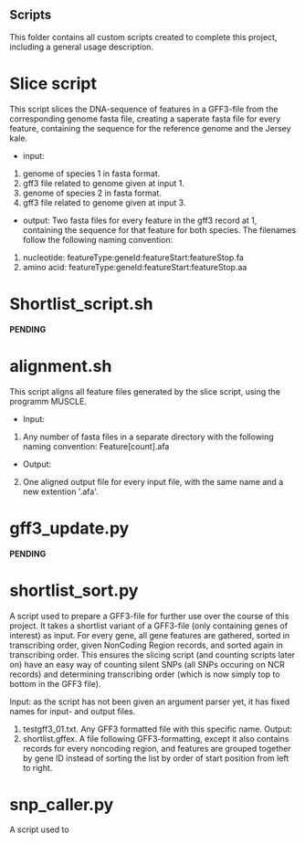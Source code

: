 ## Scripts
This folder contains all custom scripts created to complete this project, including a general usage description. 

# Slice script
This script slices the DNA-sequence of features in a GFF3-file from the corresponding genome fasta file, creating a saperate fasta file for every feature, containing the sequence for the reference genome and the Jersey kale.
- input:
1. genome of species 1 in fasta format.
2. gff3 file related to genome given at input 1.
3. genome of species 2 in fasta format.
4. gff3 file related to genome given at input 3.
- output:
Two fasta files for every feature in the gff3 record at 1, containing the sequence for that feature for both species. The filenames follow the following naming convention:
1. nucleotide: featureType:geneId:featureStart:featureStop.fa
2. amino acid: featureType:geneId:featureStart:featureStop.aa

# Shortlist_script.sh
**PENDING**

# alignment.sh
This script aligns all feature files generated by the slice script, using the programm MUSCLE.
- Input:
1. Any number of fasta files in a separate directory with the following naming convention: Feature\[count\].afa
- Output:
2. One aligned output file for every input file, with the same name and a new extention '.afa'.

# gff3_update.py
**PENDING**

# shortlist_sort.py
A script used to prepare a GFF3-file for further use over the course of this project. It takes a shortlist variant of a GFF3-file (only containing genes of interest) as input. For every gene, all gene features are gathered, sorted in transcribing order, given NonCoding Region records, and sorted again in transcribing order. This ensures  the slicing script (and counting scripts later on) have an easy way of counting silent SNPs (all SNPs occuring on NCR records) and determining transcribing order (which is now simply top to bottom in the GFF3 file).

Input: as the script has not been given an argument parser yet, it has fixed names for input- and output files.
1. testgff3_01.txt. Any GFF3 formatted file with this specific name.
Output:
1. shortlist.gffex. A file following GFF3-formatting, except it also contains records for every noncoding region, and features are grouped together by gene ID instead of sorting the list by order of start position from left to right. 


# snp_caller.py
A script used to 


